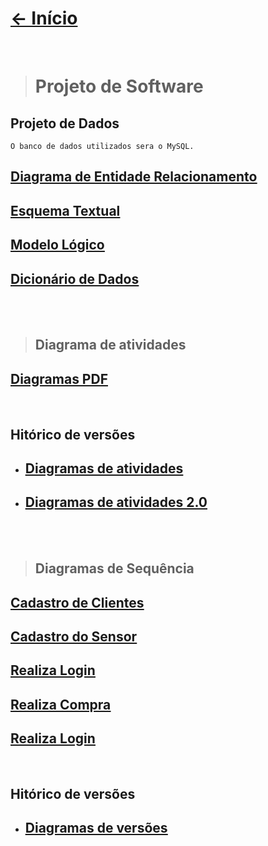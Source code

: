 # [<- Início]($root$/../../../README.md)

<br>

> # Projeto de Software

## Projeto de Dados 

    O banco de dados utilizados sera o MySQL.

## [<ins>Diagrama de Entidade  Relacionamento</ins>]($root$/../Banco%20de%20dados/DER.pdf)
## [<ins>Esquema Textual</ins>]($root$/../Banco%20de%20dados/Esquema-Textual.md)
## [<ins>Modelo Lógico</ins>]($root$/../Banco%20de%20dados/Modelo%20l%C3%B3gico.pdf)
## [<ins>Dicionário de Dados</ins>]($root$/../Banco%20de%20dados/Dicionario%20de%20dados.xlsx)

<br><br>

> ## Diagrama de atividades
 ## [<ins>Diagramas PDF</ins>]($root$/../Diagramas/Diagrama%20de%20Atividades/Diagrama%20de%20Atividades.pdf)

<br>

## Hitórico de versões
* ## [<ins>Diagramas de atividades</ins>]($root$/../Diagramas/Diagrama%20de%20Atividades/Diagrama%20de%20Atividades.asta)
* ## [<ins>Diagramas de atividades 2.0</ins>]($root$/../Diagramas/Diagrama%20de%20Atividades/Diagrama%20de%20Atividades%202.0.asta)

<br><br>

> ## Diagramas de Sequência

## [<ins>Cadastro de Clientes</ins>]($root$/../Diagramas/Diagrama%20de%20sequencia/Cadastro%20de%20Clientes.pdf)

## [<ins>Cadastro do Sensor</ins>]($root$/../Diagramas/Diagrama%20de%20sequencia/Cadastro%20Sensor.pdf)

## [<ins>Realiza Login</ins>]($root$/../Diagramas/Diagrama%20de%20sequencia/Realiza%20Login.pdf)

## [<ins>Realiza Compra</ins>]($root$/../Diagramas/Diagrama%20de%20sequencia/Realiza%20Compra.pdf)

## [<ins>Realiza Login</ins>]($root$/../Diagramas/Diagrama%20de%20sequencia/Realiza%20Login.pdf)

<br>

## Hitórico de versões

* ## [<ins>Diagramas de versões</ins>]($root$/../Diagramas/Diagrama%20de%20sequencia/Diagrama%20de%20Sequencias.asta)